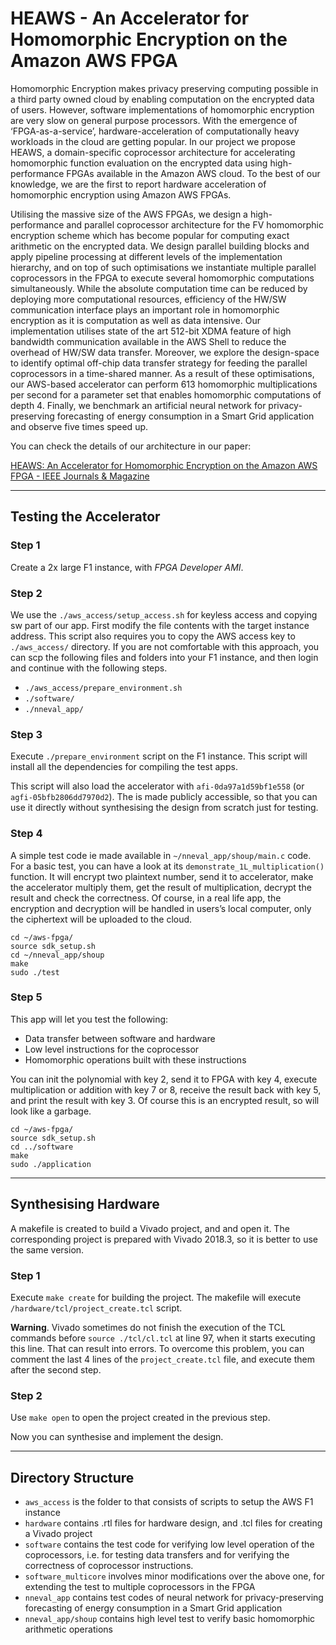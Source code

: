 # HEAWS - An Accelerator for Homomorphic Encryption on the Amazon AWS FPGA

Homomorphic Encryption makes privacy preserving computing possible in a third party owned cloud by enabling computation on the encrypted data of users. However, software implementations of homomorphic encryption are very slow on general purpose processors. With the emergence of ‘FPGA-as-a-service’, hardware-acceleration of computationally heavy workloads in the cloud are getting popular. In our project we propose HEAWS, a domain-specific coprocessor architecture for accelerating homomorphic function evaluation on the encrypted data using high-performance FPGAs available in the Amazon AWS cloud. To the best of our knowledge, we are the first to report hardware acceleration of homomorphic encryption using Amazon AWS FPGAs.

Utilising the massive size of the AWS FPGAs, we design a high-performance and parallel coprocessor architecture for the FV homomorphic encryption scheme which has become popular for computing exact arithmetic on the encrypted data. We design parallel building blocks and apply pipeline processing at different levels of the implementation hierarchy, and on top of such optimisations we instantiate multiple parallel coprocessors in the FPGA to execute several homomorphic computations simultaneously. While the absolute computation time can be reduced by deploying more computational resources, efficiency of the HW/SW communication interface plays an important role in homomorphic encryption as it is computation as well as data intensive. Our implementation utilises state of the art 512-bit XDMA feature of high bandwidth communication available in the AWS Shell to reduce the overhead of HW/SW data transfer. Moreover, we explore the design-space to identify optimal off-chip data transfer strategy for feeding the parallel coprocessors in a time-shared manner. As a result of these optimisations, our AWS-based accelerator can perform 613 homomorphic multiplications per second for a parameter set that enables homomorphic computations of depth 4. Finally, we benchmark an artificial neural network for privacy-preserving forecasting of energy consumption in a Smart Grid application and observe five times speed up. 

You can check the details of our architecture in our paper:

[HEAWS: An Accelerator for Homomorphic Encryption on the Amazon AWS FPGA - IEEE Journals & Magazine](https://ieeexplore.ieee.org/abstract/document/9072637/)

___

## Testing the Accelerator

### Step 1

Create a 2x large F1 instance, with *FPGA Developer AMI*.

### Step 2

We use the `./aws_access/setup_access.sh` for keyless access and copying sw part of our app. First modify the file contents with the target instance address. This script also requires you to copy the AWS access key to `./aws_access/` directory. If you are not comfortable with this approach, you can scp the following files and folders into your F1 instance, and then login and continue with the following steps.

* `./aws_access/prepare_environment.sh`
* `./software/`
* `./nneval_app/`

### Step 3

Execute `./prepare_environment` script on the F1 instance.  This script will install all the dependencies for compiling the test apps.

This script will also load the accelerator with `afi-0da97a1d59bf1e558` (or `agfi-05bfb2806dd7970d2`). The is made publicly accessible, so that you can use it directly without synthesising the design from scratch just for testing.

### Step 4

A simple test code ie made available in `~/nneval_app/shoup/main.c` code. For a basic test, you can have a look at its `demonstrate_1L_multiplication()`  function. It will encrypt two plaintext number, send it to accelerator, make the accelerator multiply them, get the result of multiplication, decrypt the result and check the correctness. Of course, in a real life app, the encryption and decryption will be handled in users’s local computer, only the ciphertext will be uploaded to the cloud.

```
cd ~/aws-fpga/
source sdk_setup.sh 
cd ~/nneval_app/shoup
make
sudo ./test
```

### Step 5

This app will let you test the following:
* Data transfer between software and hardware
* Low level instructions for the coprocessor
* Homomorphic operations built with these instructions

You can init the polynomial with key 2, send it to FPGA with key 4, execute multiplication or addition with key 7 or 8, receive the result back with key 5, and print the result with key 3. Of course this is an encrypted result, so will look like a garbage.

```
cd ~/aws-fpga/
source sdk_setup.sh 
cd ../software
make
sudo ./application
```

___

## Synthesising Hardware

A makefile is created to build a Vivado project, and and open it.  The corresponding project is prepared with Vivado 2018.3, so it is better to use the same version.

### Step 1

Execute `make create` for building the project. The makefile will execute `/hardware/tcl/project_create.tcl` script. 

**Warning**. Vivado sometimes do not finish the execution of the TCL commands before `source ./tcl/cl.tcl` at line 97, when it starts executing this line. That can result into errors. To overcome this problem, you can comment the last 4 lines of the `project_create.tcl` file, and execute them after the second step.

### Step 2

Use `make open` to open the project created in the previous step. 

Now you can synthesise and implement the design.

___

## Directory Structure

* `aws_access` is the folder to that consists of scripts to setup the AWS F1 instance
* `hardware` contains .rtl files for hardware design, and .tcl files for creating a Vivado project
* `software` contains the test code for verifying low level operation of the coprocessors, i.e. for testing data transfers and for verifying the correctness of coprocessor instructions.
* `software_multicore` involves minor modifications over the above one, for extending the test to multiple coprocessors in the FPGA
* `nneval_app` contains test codes of neural network for privacy-preserving forecasting of energy consumption in a Smart Grid application
* `nneval_app/shoup` contains high level test to verify basic homomorphic arithmetic operations
